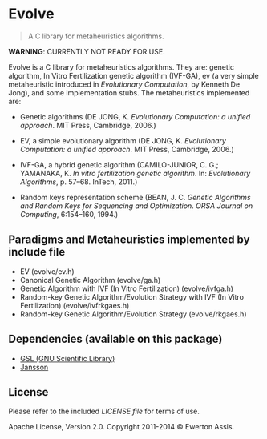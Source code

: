 # Evolve

> A C library for metaheuristics algorithms.

**WARNING**: CURRENTLY NOT READY FOR USE.

Evolve is a C library for metaheuristics algorithms. They are: genetic algorithm, In Vitro Fertilization genetic algorithm
(IVF-GA), ev (a very simple metaheuristic introduced in *Evolutionary Computation*, by Kenneth De Jong), and some implementation
stubs. The metaheuristics implemented are:

* Genetic algorithms (DE JONG, K. *Evolutionary Computation: a unified approach*. MIT Press, Cambridge, 2006.)

* EV, a simple evolutionary algorithm (DE JONG, K. *Evolutionary Computation: a unified approach*. MIT Press, Cambridge, 2006.)

* IVF-GA, a hybrid genetic algorithm (CAMILO-JUNIOR, C. G.; YAMANAKA, K. *In vitro fertilization genetic algorithm*. In: *Evolutionary Algorithms*, p. 57&ndash;68. InTech, 2011.)

* Random keys representation scheme (BEAN, J. C. *Genetic Algorithms and Random Keys for Sequencing and Optimization*. *ORSA Journal on Computing*, 6:154&ndash;160, 1994.)

## Paradigms and Metaheuristics implemented by include file

* EV (evolve/ev.h)
* Canonical Genetic Algorithm (evolve/ga.h)
* Genetic Algorithm with IVF (In Vitro Fertilization) (evolve/ivfga.h)
* Random-key Genetic Algorithm/Evolution Strategy with IVF (In Vitro Fertilization) (evolve/ivfrkgaes.h)
* Random-key Genetic Algorithm/Evolution Strategy (evolve/rkgaes.h)

## Dependencies (available on this package)

 * [GSL (GNU Scientific Library)](http://www.gnu.org/software/gsl/)
 * [Jansson](http://www.digip.org/jansson/)

## License

Please refer to the included *LICENSE file* for terms of use.

Apache License, Version 2.0. Copyright 2011-2014 &copy; Ewerton Assis.
